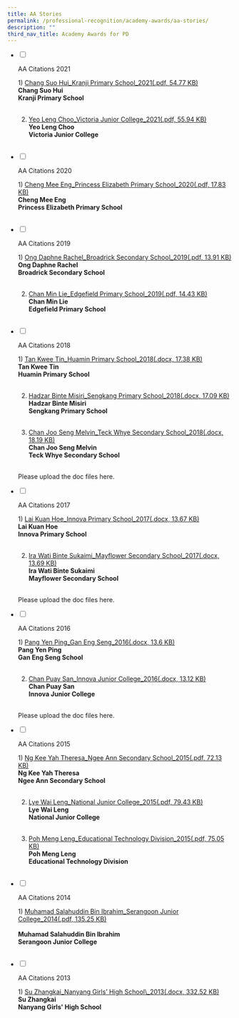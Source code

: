 ```yaml
---
title: AA Stories
permalink: /professional-recognition/academy-awards/aa-stories/
description: ""
third_nav_title: Academy Awards for PD
---
```

<ul class="jekyllcodex_accordion">  
  
<li>  
  
<input type="checkbox" id="accordion1">  
  
<label for="accordion1">AA Citations 2021</label>  
  
<div>  
  
<p>
1) <a href="/files/aac1.pdf">Chang Suo Hui_Kranji Primary School_2021(.pdf, 54.77 KB)</a><br><b>Chang Suo Hui</b><br><b>Kranji Primary School</b><br><br>
	
2) <a href="/files/aac2.pdf">Yeo Leng Choo_Victoria Junior College_2021(.pdf, 55.94 KB)</a><br><b>Yeo Leng Choo</b><br><b>Victoria Junior College</b><br><br>	
</p>  
  
</div>  
  
</li>  
<li>  
  
<input type="checkbox" id="accordion2">  
  
<label for="accordion2">AA Citations 2020</label>  
  
<div>  
  
<p>
1) <a href="/files/aac3.pdf">Cheng Mee Eng_Princess Elizabeth Primary School_2020(.pdf, 17.83 KB)</a><br><b>Cheng Mee Eng</b><br><b>Princess Elizabeth Primary School</b><br><br>
	

</p>  
  
</div>  
  
</li>  
  
<li>  
  
<input type="checkbox" id="accordion3">  
  
<label for="accordion3">AA Citations 2019</label>  
  
<div>  
  
<p>
1) <a href="/files/aac4.pdf">Ong Daphne Rachel_Broadrick Secondary School_2019(.pdf, 13.91 KB)</a><br><b>Ong Daphne Rachel</b><br><b>Broadrick Secondary School</b><br><br>
	
2) <a href="/files/aac5.pdf">Chan Min Lie_Edgefield Primary School_2019(.pdf, 14.43 KB)</a><br><b>Chan Min Lie</b><br><b>Edgefield Primary School</b><br><br>	
  
</p>  
  
</div>  
  
</li>  
	
<li>  
  
<input type="checkbox" id="accordion4">  
  
<label for="accordion4">AA Citations 2018</label>  
  
<div>  
  
<p>
1) <a href="https://academyofsingaporeteachers.moe.edu.sg/docs/default-source/professional-recognition-docs/academy-awards-for-professional-development-docs/tan-kwee-tin_huamin-primary-school_2018.docx?sfvrsn=457e0960_0">Tan Kwee Tin_Huamin Primary School_2018(.docx, 17.38 KB)</a><br><b>Tan Kwee Tin</b><br><b>Huamin Primary School</b><br><br>
	
2) <a href="https://academyofsingaporeteachers.moe.edu.sg/docs/default-source/professional-recognition-docs/academy-awards-for-professional-development-docs/hadzar-binte-misiri_sengkang-primary-school_2018.docx?sfvrsn=e237bcd4_0">Hadzar Binte Misiri_Sengkang Primary School_2018(.docx, 17.09 KB)</a><br><b>Hadzar Binte Misiri</b><br><b>Sengkang Primary School</b><br><br>	
	
3) <a href="https://academyofsingaporeteachers.moe.edu.sg/docs/default-source/professional-recognition-docs/academy-awards-for-professional-development-docs/chan-joo-seng-melvin_teck-whye-secondary-school_2018.docx?sfvrsn=5d70c0c4_0">Chan Joo Seng Melvin_Teck Whye Secondary School_2018(.docx, 18.19 KB)</a><br><b>Chan Joo Seng Melvin</b><br><b>Teck Whye Secondary School</b><br><br>		
	
Please upload the doc files here.		
</p>  
  
</div>  
  
</li>  	
 
<li>  
  
<input type="checkbox" id="accordion5">  
  
<label for="accordion5">AA Citations 2017</label>  
  
<div>  
  
<p>
1) <a href="https://academyofsingaporeteachers.moe.edu.sg/docs/default-source/professional-recognition-docs/academy-awards-for-professional-development-docs/lai-kuan-hoe_innova-primary-school_2017.docx?sfvrsn=54c992f0_0">Lai Kuan Hoe_Innova Primary School_2017(.docx, 13.67 KB)</a><br><b>Lai Kuan Hoe</b><br><b>Innova Primary School</b><br><br>
	
2) <a href="https://academyofsingaporeteachers.moe.edu.sg/docs/default-source/professional-recognition-docs/academy-awards-for-professional-development-docs/ira-wati-binte-sukaimi_mayflower-secondary-school_2017.docx?sfvrsn=b4560ec1_0">Ira Wati Binte Sukaimi_Mayflower Secondary School_2017(.docx, 13.69 KB)</a><br><b>Ira Wati Binte Sukaimi</b><br><b>Mayflower Secondary School</b><br><br>	
	
Please upload the doc files here.		
</p>  
  
</div>  
  
</li>  
<li>  
  
<input type="checkbox" id="accordion6">  
  
<label for="accordion6">AA Citations 2016</label>  
  
<div>  
  
<p>
1) <a href="https://academyofsingaporeteachers.moe.edu.sg/docs/default-source/professional-recognition-docs/academy-awards-for-professional-development-docs/pang-yen-ping_gan-eng-seng_2016.docx?sfvrsn=bb45dc3_0">Pang Yen Ping_Gan Eng Seng_2016(.docx, 13.6 KB)</a><br><b>Pang Yen Ping</b><br><b>Gan Eng Seng School</b><br><br>
	
2) <a href="https://academyofsingaporeteachers.moe.edu.sg/docs/default-source/professional-recognition-docs/academy-awards-for-professional-development-docs/chan-puay-san_innova-junior-college_2016.docx?sfvrsn=35859dc_0">Chan Puay San_Innova Junior College_2016(.docx, 13.12 KB)</a><br><b>Chan Puay San</b><br><b>Innova Junior College</b><br><br>	
	
Please upload the doc files here.	
</p>  
  
</div>  
  
</li>  
  
<li>  
  
<input type="checkbox" id="accordion7">  
  
<label for="accordion7">AA Citations 2015</label>  
  
<div>  
  
<p>
1) <a href="/files/aac6.pdf">Ng Kee Yah Theresa_Ngee Ann Secondary School_2015(.pdf, 72.13 KB)</a><br><b>Ng Kee Yah Theresa</b><br><b>Ngee Ann Secondary School</b><br><br>
	
2) <a href="/files/aac7.pdf">Lye Wai Leng_National Junior College_2015(.pdf, 79.43 KB)</a><br><b>Lye Wai Leng</b><br><b>National Junior College</b><br><br>	
	
3) <a href="/files/aac8.pdf">Poh Meng Leng_Educational Technology Division_2015(.pdf, 75.05 KB)</a><br><b>Poh Meng Leng</b><br><b>Educational Technology Division</b><br><br>		
  
</p>  
  
</div>  
  
</li>  
	
<li>  
  
<input type="checkbox" id="accordion8">  
  
<label for="accordion8">AA Citations 2014</label>  
  
<div>  
  
<p>
1) <a href="/files/aac9.pdf">Muhamad Salahuddin Bin Ibrahim_Serangoon Junior College_2014(.pdf, 135.25 KB)</a><br><br><b>Muhamad Salahuddin Bin Ibrahim<br>Serangoon Junior College</b><br><br>
	

</p>  
  
</div>  
  
</li>  	

<li>  
  
<input type="checkbox" id="accordion9">  
  
<label for="accordion9">AA Citations 2013</label>  
  
<div>  
  
<p>
1) <a href="https://academyofsingaporeteachers.moe.edu.sg/docs/default-source/professional-recognition-docs/academy-awards-for-professional-development-docs/mr-su-zhangkai.docx?sfvrsn=71395eb0_2">Su Zhangkai_Nanyang Girls’ High School\_2013(.docx, 332.52 KB)</a><br><b>Su Zhangkai</b><br><b>Nanyang Girls' High School</b><br><br>
	


</p>  
  
</div>  
  
</li>  
  

</ul>
